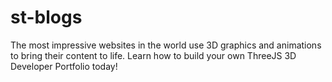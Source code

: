 # st-blogs
The most impressive websites in the world use 3D graphics and animations to bring their content to life. Learn how to build your own ThreeJS 3D Developer Portfolio today!
